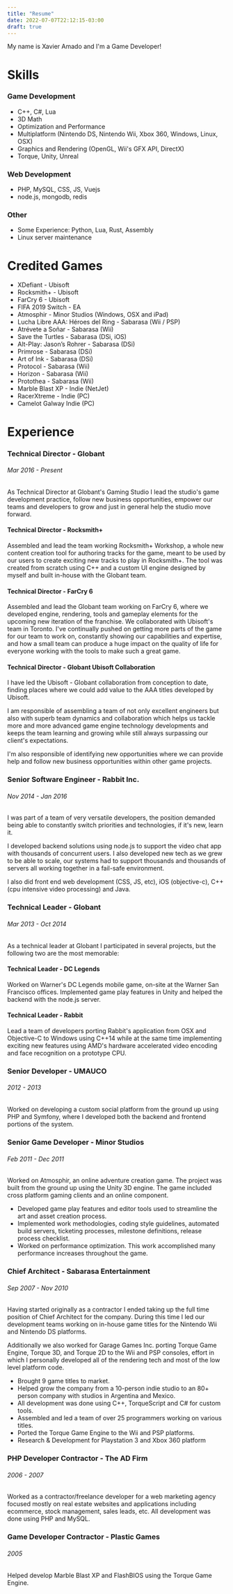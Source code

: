 ```yaml
---
title: "Resume"
date: 2022-07-07T22:12:15-03:00
draft: true
---
```


My name is Xavier Amado and I'm a Game Developer!

# Skills

### Game Development

- C++, C#, Lua
- 3D Math
- Optimization and Performance
- Multiplatform (Nintendo DS, Nintendo Wii, Xbox 360, Windows, Linux, OSX)
- Graphics and Rendering (OpenGL, Wii's GFX API, DirectX)
- Torque, Unity, Unreal

### Web Development

- PHP, MySQL, CSS, JS, Vuejs
- node.js, mongodb, redis

### Other
- Some Experience: Python, Lua, Rust, Assembly
- Linux server maintenance

# Credited Games

- XDefiant - Ubisoft
- Rocksmith+ - Ubisoft
- FarCry 6 - Ubisoft
- FIFA 2019 Switch - EA
- Atmosphir - Minor Studios (Windows, OSX and iPad)
- Lucha Libre AAA: Héroes del Ring - Sabarasa (Wii / PSP)
- Atrévete a Soñar - Sabarasa (Wii)
- Save the Turtles - Sabarasa (DSi, iOS)
- Alt-Play: Jason’s Rohrer - Sabarasa (DSi)
- Primrose - Sabarasa (DSi)
- Art of Ink - Sabarasa (DSi)
- Protocol - Sabarasa (Wii)
- Horizon - Sabarasa (Wii)
- Protothea - Sabarasa (Wii)
- Marble Blast XP - Indie (NetJet)
- RacerXtreme - Indie (PC)
- Camelot Galway Indie (PC)

# Experience

<!-- To be honest, I'm having some trouble remembering right now, so why don't you just watch [my movie](https://en.wikipedia.org/wiki/The_Princess_Bride_%28film%29) and it will answer **all** your questions. -->

### Technical Director - Globant
###### Mar 2016 - Present

As Technical Director at Globant's Gaming Studio I lead the studio's game development practice, follow new business opportunities, empower our teams and developers to grow and just in general help the studio move forward. 

#### Technical Director - Rocksmith+

Assembled and lead the team working Rocksmith+ Workshop, a whole new content creation tool for authoring tracks for the game, meant to be used by our users to create exciting new tracks to play in Rocksmith+. The tool was created from scratch using C++ and a custom UI engine designed by myself and built in-house with the Globant team.

#### Technical Director - FarCry 6

Assembled and lead the Globant team working on FarCry 6, where we developed engine, rendering, tools and gameplay elements for the upcoming new iteration of the franchise. We collaborated with Ubisoft's team in Toronto. I've continually pushed on getting more parts of the game for our team to work on, constantly showing our capabilities and expertise, and how a small team can produce a huge impact on the quality of life for everyone working with the tools to make such a great game.

#### Technical Director - Globant Ubisoft Collaboration

I have led the Ubisoft - Globant collaboration from conception to date, finding places where we could add value to the AAA titles developed by Ubisoft.

I am responsible of assembling a team of not only excellent engineers but also with superb team dynamics and collaboration which helps us tackle more and more advanced game engine technology developments and keeps the team learning and growing while still always surpassing our client's expectations.

I'm also responsible of identifying new opportunities where we can provide help and follow new business opportunities within other game projects.

### Senior Software Engineer - Rabbit Inc.
###### Nov 2014 - Jan 2016

I was part of a team of very versatile developers, the position demanded being able to constantly switch priorities and technologies, if it's new, learn it.

I developed backend solutions using node.js to support the video chat app with thousands of concurrent users. I also developed new tech as we grew to be able to scale, our systems had to support thousands and thousands of servers all working together in a fail-safe environment.

I also did front end web development (CSS, JS, etc), iOS (objective-c), C++ (cpu intensive video processing) and Java.

### Technical Leader - Globant
###### Mar 2013 - Oct 2014

As a technical leader at Globant I participated in several projects, but the following two are the most memorable:

#### Technical Leader - DC Legends

Worked on Warner's DC Legends mobile game, on-site at the Warner San Francisco offices. Implemented game play features in Unity and helped the backend with the node.js server.

#### Technical Leader - Rabbit

Lead a team of developers porting Rabbit's application from OSX and Objective-C to Windows using C++14 while at the same time implementing exciting new features using AMD's hardware accelerated video encoding and face recognition on a prototype CPU.

### Senior Developer - UMAUCO
###### 2012 - 2013

Worked on developing a custom social platform from the ground up using PHP and Symfony, where I developed both the backend and frontend portions of the system.

### Senior Game Developer - Minor Studios
###### Feb 2011 - Dec 2011

Worked on Atmosphir, an online adventure creation game. The project was built from the ground up using the Unity 3D engine. The game included cross platform gaming clients and an online component.

- Developed game play features and editor tools used to streamline the art and asset creation process.
- Implemented work methodologies, coding style guidelines, automated build servers, ticketing processes, milestone definitions, release process checklist.
- Worked on performance optimization. This work accomplished many performance increases throughout the game.

### Chief Architect - Sabarasa Entertainment
###### Sep 2007 - Nov 2010

Having started originally as a contractor I ended taking up the full time position of Chief Architect for the company. During this time I led our development teams working on in-house game titles for the Nintendo Wii and Nintendo DS platforms.

Additionally we also worked for Garage Games Inc. porting Torque Game Engine, Torque 3D, and Torque 2D to the Wii and PSP consoles, effort in which I personally developed all of the rendering tech and most of the low level platform code.

- Brought 9 game titles to market.
- Helped grow the company from a 10-person indie studio to an 80+ person company with studios in Argentina and Mexico.
- All development was done using C++, TorqueScript and C# for custom tools.
- Assembled and led a team of over 25 programmers working on various titles.
- Ported the Torque Game Engine to the Wii and PSP platforms.
- Research & Development for Playstation 3 and Xbox 360 platform

### PHP Developer Contractor - The AD Firm 
###### 2006 - 2007

Worked as a contractor/freelance developer for a web marketing agency focused mostly on real estate websites and applications including ecommerce, stock management, sales leads, etc. All development was done using PHP and MySQL.

### Game Developer Contractor - Plastic Games 
###### 2005

Helped develop Marble Blast XP and FlashBIOS using the Torque Game Engine.

